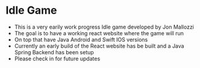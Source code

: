# Idle Game

* This is a very earily work progress Idle game developed by Jon Mallozzi
* The goal is to have a working react website where the game will run 
* On top that have  Java Android and Swift IOS versions
* Currently an early build of the React website has be built and a Java Spring Backend has been setup
* Please check in for future updates 